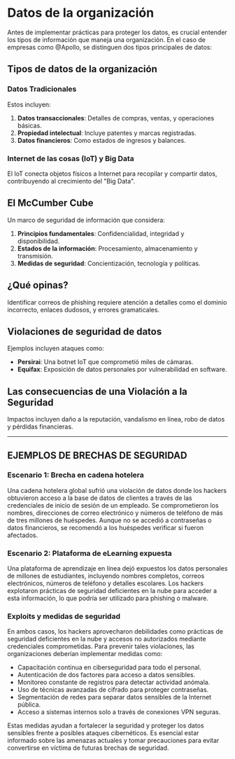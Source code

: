 # Datos de la organización

Antes de implementar prácticas para proteger los datos, es crucial entender los tipos de información que maneja una organización. En el caso de empresas como @Apollo, se distinguen dos tipos principales de datos:

## Tipos de datos de la organización

### Datos Tradicionales

Estos incluyen:

1. **Datos transaccionales**: Detalles de compras, ventas, y operaciones básicas.
2. **Propiedad intelectual**: Incluye patentes y marcas registradas.
3. **Datos financieros**: Como estados de ingresos y balances.

### Internet de las cosas (IoT) y Big Data

El IoT conecta objetos físicos a Internet para recopilar y compartir datos, contribuyendo al crecimiento del "Big Data".

## El McCumber Cube

Un marco de seguridad de información que considera:

1. **Principios fundamentales**: Confidencialidad, integridad y disponibilidad.
2. **Estados de la información**: Procesamiento, almacenamiento y transmisión.
3. **Medidas de seguridad**: Concientización, tecnología y políticas.

## ¿Qué opinas?

Identificar correos de phishing requiere atención a detalles como el dominio incorrecto, enlaces dudosos, y errores gramaticales.

## Violaciones de seguridad de datos

Ejemplos incluyen ataques como:

- **Persirai**: Una botnet IoT que comprometió miles de cámaras.
- **Equifax**: Exposición de datos personales por vulnerabilidad en software.

## Las consecuencias de una Violación a la Seguridad

Impactos incluyen daño a la reputación, vandalismo en línea, robo de datos y pérdidas financieras.

------------------------------------------------------------------------

## EJEMPLOS DE BRECHAS DE SEGURIDAD

### Escenario 1: Brecha en cadena hotelera

Una cadena hotelera global sufrió una violación de datos donde los hackers obtuvieron acceso a la base de datos de clientes a través de las credenciales de inicio de sesión de un empleado. Se comprometieron los nombres, direcciones de correo electrónico y números de teléfono de más de tres millones de huéspedes. Aunque no se accedió a contraseñas o datos financieros, se recomendó a los huéspedes verificar si fueron afectados.

### Escenario 2: Plataforma de eLearning expuesta

Una plataforma de aprendizaje en línea dejó expuestos los datos personales de millones de estudiantes, incluyendo nombres completos, correos electrónicos, números de teléfono y detalles escolares. Los hackers explotaron prácticas de seguridad deficientes en la nube para acceder a esta información, lo que podría ser utilizado para phishing o malware.

### Exploits y medidas de seguridad

En ambos casos, los hackers aprovecharon debilidades como prácticas de seguridad deficientes en la nube y accesos no autorizados mediante credenciales comprometidas. Para prevenir tales violaciones, las organizaciones deberían implementar medidas como:

- Capacitación continua en ciberseguridad para todo el personal.
- Autenticación de dos factores para acceso a datos sensibles.
- Monitoreo constante de registros para detectar actividad anómala.
- Uso de técnicas avanzadas de cifrado para proteger contraseñas.
- Segmentación de redes para separar datos sensibles de la Internet pública.
- Acceso a sistemas internos solo a través de conexiones VPN seguras.

Estas medidas ayudan a fortalecer la seguridad y proteger los datos sensibles frente a posibles ataques cibernéticos. Es esencial estar informado sobre las amenazas actuales y tomar precauciones para evitar convertirse en víctima de futuras brechas de seguridad.



